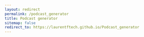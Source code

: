 ```yaml
---
layout: redirect
permalink: /podcast_generator
title: Podcast generator
sitemap: false
redirect_to: https://laurentftech.github.io/Podcast_generator
---
```

